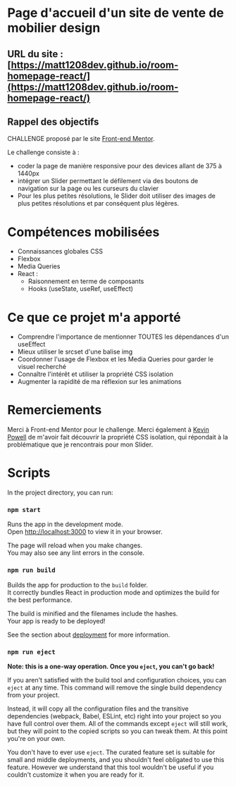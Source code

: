 # Page d'accueil d'un site de vente de mobilier design

## URL du site : [https://matt1208dev.github.io/room-homepage-react/](https://matt1208dev.github.io/room-homepage-react/)

## Rappel des objectifs

CHALLENGE proposé par le site [Front-end Mentor](https://www.frontendmentor.io).

Le challenge consiste à :

-   coder la page de manière responsive pour des devices allant de 375 à 1440px
-   intégrer un Slider permettant le défilement via des boutons de navigation sur la page ou les curseurs du clavier
-   Pour les plus petites résolutions, le Slider doit utiliser des images de plus petites résolutions et par conséquent plus légères.

# Compétences mobilisées

-   Connaissances globales CSS
-   Flexbox
-   Media Queries
-   React :
    -   Raisonnement en terme de composants
    -   Hooks (useState, useRef, useEffect)

# Ce que ce projet m'a apporté

-   Comprendre l'importance de mentionner TOUTES les dépendances d'un useEffect
-   Mieux utiliser le srcset d'une balise img
-   Coordonner l'usage de Flexbox et les Media Queries pour garder le visuel recherché
-   Connaître l'intérêt et utiliser la propriété CSS isolation
-   Augmenter la rapidité de ma réflexion sur les animations

# Remerciements

Merci à Front-end Mentor pour le challenge. Merci également à [Kevin Powell](https://www.youtube.com/channel/UCJZv4d5rbIKd4QHMPkcABCw) de m'avoir fait découvrir la propriété CSS isolation, qui répondait à la problématique que je rencontrais pour mon Slider.

# Scripts

In the project directory, you can run:

### `npm start`

Runs the app in the development mode.\
Open [http://localhost:3000](http://localhost:3000) to view it in your browser.

The page will reload when you make changes.\
You may also see any lint errors in the console.

### `npm run build`

Builds the app for production to the `build` folder.\
It correctly bundles React in production mode and optimizes the build for the best performance.

The build is minified and the filenames include the hashes.\
Your app is ready to be deployed!

See the section about [deployment](https://facebook.github.io/create-react-app/docs/deployment) for more information.

### `npm run eject`

**Note: this is a one-way operation. Once you `eject`, you can't go back!**

If you aren't satisfied with the build tool and configuration choices, you can `eject` at any time. This command will remove the single build dependency from your project.

Instead, it will copy all the configuration files and the transitive dependencies (webpack, Babel, ESLint, etc) right into your project so you have full control over them. All of the commands except `eject` will still work, but they will point to the copied scripts so you can tweak them. At this point you're on your own.

You don't have to ever use `eject`. The curated feature set is suitable for small and middle deployments, and you shouldn't feel obligated to use this feature. However we understand that this tool wouldn't be useful if you couldn't customize it when you are ready for it.
